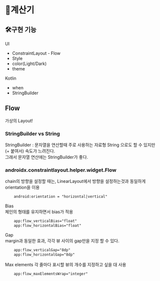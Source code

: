 # 🧮계산기
## 🛠️구현 기능
UI 
- ConstraintLayout - Flow
- Style
- color(Light/Dark)
- theme  

Kotlin
- when
- StringBuilder


## Flow
가상의 Layout!
  

### StringBuilder vs String
StringBuilder : 문자열을 연산할때 주로 사용하는 자료형
String 으로도 할 수 있지만 (+ 붙여서) 속도가 느려진다.  
그래서 문자열 연산에는 StringBuilder가 좋다.

### androidx.constraintlayout.helper.widget.Flow

chain의 방향을 설정할 때는, LinearLayout에서 방향을 설정하는것과 동일하게 orientation을 이용
```xml
    android:orientation = "horizontal|vertical"
```

Bias  
체인의 형태를 유지하면서 bias가 적용
```xml
    app:flow_verticalBias="float"
    app:flow_horizontalBias="float"
```
 
Gap    
margin과 동일한 효과, 각각 뷰 사이의 gap만을 지정 할 수 있다.  
```xml
    app:flow_verticalGap="8dp"
    app:flow_horizontalGap="8dp"
```

Max elements
각 줄마다 표시할 뷰의 개수를 지정하고 싶을 대 사용
```xml
    app:flow_maxElementsWrap="integer"
```
